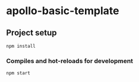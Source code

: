 # apollo-basic-template

## Project setup
```
npm install
```

### Compiles and hot-reloads for development
```
npm start
```


